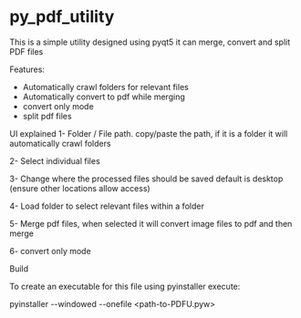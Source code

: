 # py_pdf_utility
This is a simple utility designed using pyqt5 it can merge, convert and split PDF files

Features:
- Automatically crawl folders for relevant files
- Automatically convert to pdf while merging
- convert only mode
- split pdf files

UI explained
1- Folder / File path. copy/paste the path, if it is a folder it will automatically crawl folders

2- Select individual files

3- Change where the processed files should be saved default is desktop (ensure other locations allow access)

4- Load folder to select relevant files within a folder

5- Merge pdf files, when selected it will convert image files to pdf and then merge

6- convert only mode

Build

To create an executable for this file using pyinstaller 
execute:

pyinstaller --windowed --onefile <path-to-PDFU.pyw>

